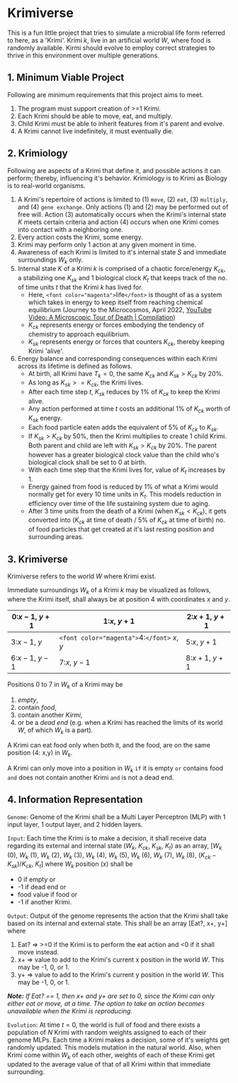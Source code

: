 # Krimiverse

This is a fun little project that tries to simulate a microbial life form referred to here, as a 'Krimi'. Krimi $k$, live in an artificial world $W$, where food is randomly available. Kirmi should evolve to employ correct strategies to thrive in this environment over multiple generations.

## 1. Minimum Viable Project

Following are minimum requirements that this project aims to meet.

1. The program must support creation of >=1 Krimi.
2. Each Krimi should be able to move, eat, and multiply.
3. Child Krimi must be able to inherit features from it's parent and evolve.
4. A Krimi cannot live indefinitely, it must eventually die.

## 2. Krimiology

Following are aspects of a Krimi that define it, and possible actions it can perform; thereby, influencing it's behavior. Krimiology is to Krimi as Biology is to real-world organisms.

1. A Krimi's repertoire of actions is limited to (1) `move`, (2) `eat`, (3) `multiply`, and (4) `gene exchange`. Only actions (1) and (2) may be performed out of free will. Action (3) automatically occurs when the Krimi's internal state $K$ meets certain criteria and action (4) occurs when one Krimi comes into contact with a neighboring one.
2. Every action costs the Krimi, some energy.
3. Krimi may perform only 1 action at any given moment in time.
4. Awareness of each Krimi is limited to it's internal state $S$ and immediate surroundings $W_k$ only.
5. Internal state $K$ of a Krimi $k$ is comprised of a chaotic force/energy $K_{ck}$, a stabilizing one $K_{sk}$ and 1 biological clock $K_t$ that keeps track of the no. of time units $t$ that the Krimi $k$ has lived for.
   * Here, `<font color="magenta">`life`</font>` is thought of as a system which takes in energy to keep itself from reaching chemical equilibrium (Journey to the Microcosmos, April 2022, [YouTube Video: A Microscopic Tour of Death | Compilation](https://www.youtube.com/watch?v=dMd5PYfTGhU&t=1797s))
   * $K_{ck}$ represents energy or forces embodying the tendency of chemistry to approach equilibrium.
   * $K_{sk}$ represents energy or forces that counters $K_{ck}$, thereby keeping Krimi 'alive'.
6. Energy balance and corresponding consequences within each Krimi across its lifetime is defined as follows.
   * At birth, all Krimi have $T_k = 0$, the same $K_{ck}$ and $K_{sk} > K_{ck}$ by 20%.
   * As long as $K_{sk} >= K_{ck}$, the Krimi lives.
   * After each time step $t$, $K_{sk}$ reduces by 1% of $K_{ck}$ to keep the Krimi alive.
   * Any action performed at time $t$ costs an additional 1% of $K_{ck}$ worth of $K_{sk}$ energy.
   * Each food particle eaten adds the equivalent of 5% of $K_{ck}$ to $K_{sk}$.
   * If $K_{sk} > K_{ck}$ by 50%, then the Krimi multiplies to create 1 child Krimi. Both parent and child are left with $K_{sk} > K_{ck}$ by 20%. The parent however has a greater biological clock value than the child who's biological clock shall be set to 0 at birth.
   * With each time step that the Krimi lives for, value of $K_t$ increases by 1.
   * Energy gained from food is reduced by 1% of what a Krimi would normally get for every 10 time units in $K_t$. This models reduction in efficiency over time of the life sustaining system due to aging.
   * After 3 time units from the death of a Krimi (when $K_{sk} < K_{ck}$), it gets converted into ($K_{ck}$ at time of death / 5% of $K_{ck}$ at time of birth) no. of food particles that get created at it's last resting position and surrounding areas.

## 3. Krimiverse

Krimiverse refers to the world $W$ where Krimi exist.

Immediate surroundings $W_k$ of a Krimi $k$ may be visualized as follows, where the Krimi itself, shall always be at position 4 with coordinates $x$ and $y$.

| 0:$x-1$, $y+1$ | 1:$x$, $y+1$                                     | 2:$x+1$, $y+1$ |
| ------------------ | ---------------------------------------------------- | ------------------ |
| 3:$x-1$, $y$   | `<font color="magenta">`4:`</font>` $x$, $y$ | 5:$x$, $y+1$   |
| 6:$x-1$, $y-1$ | 7:$x$, $y-1$                                     | 8:$x+1$, $y+1$ |

Positions 0 to 7 in $W_k$ of a Krimi may be

1. *empty*,
2. contain *food*,
3. contain another *Kirmi*,
4. or be a *dead end* (e.g. when a Krimi has reached the limits of its world $W$, of which $W_k$ is a part).

A Krimi can eat food only when both it, and the food, are on the same position (4: x,y) in $W_k$.

A Krimi can only move into a position in $W_k$ `if` it is empty `or` contains food `and` does not contain another Krimi `and` is not a dead end.

## 4. Information Representation

`Genome`: Genome of the Krimi shall be a Multi Layer Perceptron (MLP) with 1 input layer, 1 output layer, and 2 hidden layers.

`Input`: Each time the Krimi is to make a decision, it shall receive data regarding its external and internal state ($W_k$, $K_{ck}$, $K_{sk}$, $K_t$) as an array, [$W_k$ (0), $W_k$ (1), $W_k$ (2), $W_k$ (3), $W_k$ (4), $W_k$ (5), $W_k$ (6), $W_k$ (7), $W_k$ (8), $(K_{ck}-K_{sk})/K_{ck}$, $K_t$] where $W_k$ position (x) shall be

* 0 if empty or
* -1 if dead end or
* food value if food or
* -1 if another Krimi.

`Output`: Output of the genome represents the action that the Krimi shall take based on its internal and external state. This shall be an array [Eat?, x+, y+] where

1. Eat? => >=0 if the Krimi is to perform the eat action and <0 if it shall move instead.
2. x+ => value to add to the Krimi's current x position in the world $W$. This may be -1, 0, or 1.
3. y+ => value to add to the Krimi's current y position in the world $W$. This may be -1, 0, or 1.

***Note:** If Eat? == 1, then x+ and y+ are set to 0, since the Krimi can only either eat or move, at a time. The option to take an action becomes unavailable when the Krimi is reproducing.*

`Evolution`: At time $t = 0$, the world is full of food and there exists a population of $N$ Krimi with random weights assigned to each of their genome MLPs. Each time a Krimi makes a decision, some of it's weights get randomly updated. This models mutation in the natural world. Also, when Krimi come within $W_k$ of each other, weights of each of these Krimi get updated to the average value of that of all Krimi within that immediate surrounding.
